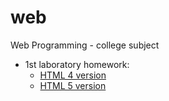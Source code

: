 # web
Web Programming - college subject

- 1st laboratory homework: 
  - [HTML 4 version](http://www.scs.ubbcluj.ro/~hfir2522/lab1/html4/)
  - [HTML 5 version](http://www.scs.ubbcluj.ro/~hfir2522/lab1/html5/) 
